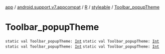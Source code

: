[app](../../../index.md) / [android.support.v7.appcompat](../../index.md) / [R](../index.md) / [styleable](index.md) / [Toolbar_popupTheme](.)

# Toolbar_popupTheme

`static val Toolbar_popupTheme: `[`Int`](https://kotlinlang.org/api/latest/jvm/stdlib/kotlin/-int/index.html)
`static val Toolbar_popupTheme: `[`Int`](https://kotlinlang.org/api/latest/jvm/stdlib/kotlin/-int/index.html)
`static val Toolbar_popupTheme: `[`Int`](https://kotlinlang.org/api/latest/jvm/stdlib/kotlin/-int/index.html)
`static val Toolbar_popupTheme: `[`Int`](https://kotlinlang.org/api/latest/jvm/stdlib/kotlin/-int/index.html)